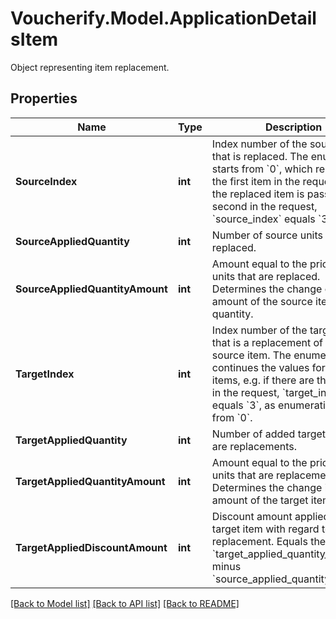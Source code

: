# Voucherify.Model.ApplicationDetailsItem
Object representing item replacement.

## Properties

Name | Type | Description | Notes
------------ | ------------- | ------------- | -------------
**SourceIndex** | **int** | Index number of the source item that is replaced. The enumeration starts from &#x60;0&#x60;, which represents the first item in the request, e.g., if the replaced item is passed as the second in the request, &#x60;source_index&#x60; equals &#x60;3&#x60;. | [optional] 
**SourceAppliedQuantity** | **int** | Number of source units that are replaced. | [optional] 
**SourceAppliedQuantityAmount** | **int** | Amount equal to the price of the units that are replaced. Determines the change of the amount of the source item quantity. | [optional] 
**TargetIndex** | **int** | Index number of the target item that is a replacement of the source item. The enumeration continues the values for the order items, e.g. if there are three items in the request, &#x60;target_index&#x60; equals &#x60;3&#x60;, as enumeration starts from &#x60;0&#x60;. | [optional] 
**TargetAppliedQuantity** | **int** | Number of added target units that are replacements. | [optional] 
**TargetAppliedQuantityAmount** | **int** | Amount equal to the price of the units that are replacements. Determines the change in the amount of the target item quantity. | [optional] 
**TargetAppliedDiscountAmount** | **int** | Discount amount applied to the target item with regard to the replacement. Equals the &#x60;target_applied_quantity_amount&#x60; minus &#x60;source_applied_quantity_amount&#x60;. | [optional] 

[[Back to Model list]](../README.md#documentation-for-models) [[Back to API list]](../README.md#documentation-for-api-endpoints) [[Back to README]](../README.md)

